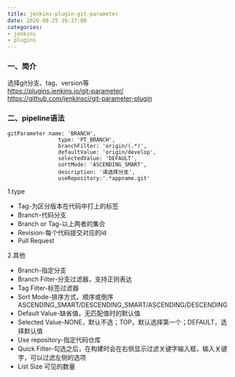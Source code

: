 ```yaml
---
title: jenkins-plugin-git-parameter
date: 2020-08-25 16:37:00
categories:
- jenkins
- plugins
---
```

### 一、简介
选择git分支、tag、version等  
https://plugins.jenkins.io/git-parameter/  
https://github.com/jenkinsci/git-parameter-plugin
### 二、pipeline语法
```
gitParameter name: 'BRANCH',
                type: 'PT_BRANCH',
                branchFilter: 'origin/(.*)',
                defaultValue: 'origin/develop',
                selectedValue: 'DEFAULT',
                sortMode: 'ASCENDING_SMART',
                description: '请选择分支',
                useRepository:'.*appname.git'
```
1.type
* Tag-为区分版本在代码中打上的标签
* Branch-代码分支
* Branch or Tag-以上两者的集合
* Revision-每个代码提交对应的id
* Pull Request

2.其他
* Branch-指定分支
* Branch Filter-分支过滤器，支持正则表达
* Tag Filter-标签过滤器
* Sort Mode-排序方式，顺序或倒序 ASCENDING_SMART/DESCENDING_SMART/ASCENDING/DESCENDING
* Default Value-缺省值，无匹配值时的默认值
* Selected Value-NONE，默认不选；TOP，默认选择第一个；DEFAULT，选择默认值
* Use repository-指定代码仓库
* Quick Filter-勾选之后，在构建时会在右侧显示过滤关键字输入框，输入关键字，可以过滤左侧的选项
* List Size 可见的数量

